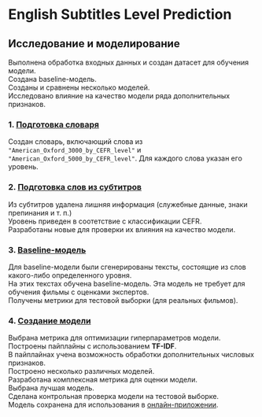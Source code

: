 # English Subtitles Level Prediction
## Исследование и моделирование

Выполнена обработка входных данных и создан датасет для обучения модели.  
Создана baseline-модель.  
Созданы и сравнены несколько моделей.  
Исследовано влияние на качество модели ряда дополнительных признаков.  

### 1. [Подготовка словаря](https://nbviewer.jupyter.org/github/Nanobelka/english_subtitles_level/blob/main/ML/1_words.ipynb)  
Создан словарь, включающий слова из `"American_Oxford_3000_by_CEFR_level"` и `"American_Oxford_5000_by_CEFR_level"`. Для каждого слова указан его уровень.

### 2. [Подготовка слов из субтитров](https://nbviewer.jupyter.org/github/Nanobelka/english_subtitles_level/blob/main/ML/2_subtitles.ipynb)  
Из субтитров удалена лишняя информация (служебные данные, знаки препинания и т. п.)  
Уровень приведен в соотетствие с классификации CEFR.  
Разработаны новые для проверки их влияния на качество модели.  

### 3. [Baseline-модель](https://nbviewer.jupyter.org/github/Nanobelka/english_subtitles_level/blob/main/ML/3_baseline.ipynb)  
Для baseline-модели были сгенерированы тексты, состоящие из слов какого-либо определенного уровня.  
На этих текстах обучена baseline-модель. Эта модель не требует для обучения фильмы с оценками экспертов.  
Получены метрики для тестовой выборки (для реальных фильмов).  

### 4. [Создание модели](https://nbviewer.jupyter.org/github/Nanobelka/english_subtitles_level/blob/main/ML/4_model.ipynb)  
Выбрана метрика для оптимизации гиперпараметров модели.  
Построены пайплайны с использованием **TF-IDF**.  
В пайплайнах учена возможность обработки дополнительных числовых признаков.  
Построено несколько различных моделей.  
Разработана комплексная метрика для оценки модели.  
Выбрана лучшая модель.  
Сделана контрольная проверка модели на тестовой выборке.  
Модель сохранена для использования в [онлайн-приложении](https://english-subtitles-level.streamlit.app/).  

